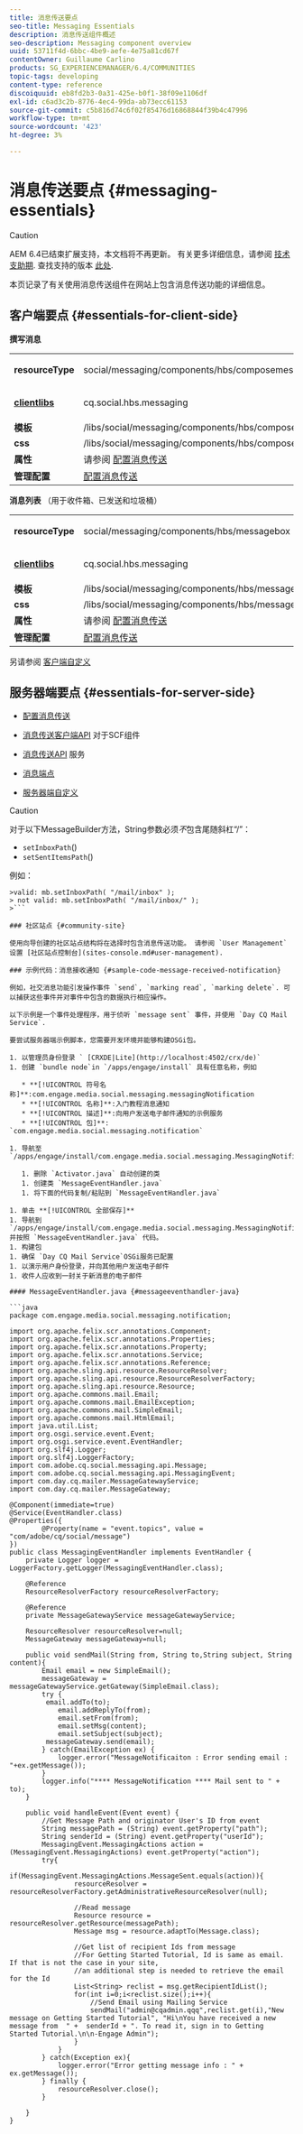 ```yaml
---
title: 消息传送要点
seo-title: Messaging Essentials
description: 消息传送组件概述
seo-description: Messaging component overview
uuid: 53711f4d-6bbc-4be9-aefe-4e75a81cd67f
contentOwner: Guillaume Carlino
products: SG_EXPERIENCEMANAGER/6.4/COMMUNITIES
topic-tags: developing
content-type: reference
discoiquuid: eb8fd2b3-0a31-425e-b0f1-38f09e1106df
exl-id: c6ad3c2b-8776-4ec4-99da-ab73ecc61153
source-git-commit: c5b816d74c6f02f85476d16868844f39b4c47996
workflow-type: tm+mt
source-wordcount: '423'
ht-degree: 3%

---
```


# 消息传送要点 {#messaging-essentials}

>[!CAUTION]
>
>AEM 6.4已结束扩展支持，本文档将不再更新。 有关更多详细信息，请参阅 [技术支助期](https://helpx.adobe.com/cn/support/programs/eol-matrix.html). 查找支持的版本 [此处](https://experienceleague.adobe.com/docs/).

本页记录了有关使用消息传送组件在网站上包含消息传送功能的详细信息。

## 客户端要点 {#essentials-for-client-side}

**撰写消息**

<table> 
 <tbody> 
  <tr> 
   <td> <strong>resourceType</strong></td> 
   <td><p>social/messaging/components/hbs/composemessage</p> </td> 
  </tr> 
  <tr> 
   <td> <a href="client-customize.md#clientlibs-for-scf"><strong>clientlibs</strong></a></td> 
   <td><p>cq.social.hbs.messaging</p> </td> 
  </tr> 
  <tr> 
   <td> <strong>模板</strong></td> 
   <td>/libs/social/messaging/components/hbs/composemessage/composemessage.hbs</td> 
  </tr> 
  <tr> 
   <td><strong>css</strong></td> 
   <td>/libs/social/messaging/components/hbs/composemessage/clientlibs/composemessage.css</td> 
  </tr> 
  <tr> 
   <td><strong>属性</strong></td> 
   <td>请参阅 <a href="configure-messaging.md">配置消息传送</a></td> 
  </tr> 
  <tr> 
   <td><strong>管理配置</strong></td> 
   <td><a href="messaging.md">配置消息传送</a></td> 
  </tr> 
 </tbody> 
</table>

**消息列表** （用于收件箱、已发送和垃圾桶）

<table> 
 <tbody> 
  <tr> 
   <td> <strong>resourceType</strong></td> 
   <td><p>social/messaging/components/hbs/messagebox</p> </td> 
  </tr> 
  <tr> 
   <td> <a href="client-customize.md#clientlibs-for-scf"><strong>clientlibs</strong></a></td> 
   <td><p>cq.social.hbs.messaging</p> </td> 
  </tr> 
  <tr> 
   <td> <strong>模板</strong></td> 
   <td>/libs/social/messaging/components/hbs/messagebox/messagebox.hbs</td> 
  </tr> 
  <tr> 
   <td><strong>css</strong></td> 
   <td>/libs/social/messaging/components/hbs/messagebox/clientlibs/messagebox.css</td> 
  </tr> 
  <tr> 
   <td><strong>属性</strong></td> 
   <td>请参阅 <a href="configure-messaging.md">配置消息传送</a></td> 
  </tr> 
  <tr> 
   <td><strong>管理配置</strong></td> 
   <td><a href="messaging.md">配置消息传送</a></td> 
  </tr> 
 </tbody> 
</table>

另请参阅 [客户端自定义](client-customize.md)

## 服务器端要点 {#essentials-for-server-side}

* [配置消息传送](configure-messaging.md)

* [消息传送客户端API](https://helpx.adobe.com/experience-manager/6-4/sites/developing/using/reference-materials/javadoc/com/adobe/cq/social/messaging/client/api/package-summary.html) 对于SCF组件

* [消息传送API](https://helpx.adobe.com/experience-manager/6-4/sites/developing/using/reference-materials/javadoc/com/adobe/cq/social/messaging/api/package-summary.html) 服务

* [消息端点](https://helpx.adobe.com/experience-manager/6-4/sites/developing/using/reference-materials/javadoc/com/adobe/cq/social/messaging/client/endpoints/package-summary.html)

* [服务器端自定义](server-customize.md)

>[!CAUTION]
>
>对于以下MessageBuilder方法，String参数必须*不*包含尾随斜杠“/”：
>
>* `setInboxPath`()
>* `setSentItemsPath`()
>
>例如：
>
>
```
>valid: mb.setInboxPath( "/mail/inbox" );
> not valid: mb.setInboxPath( "/mail/inbox/" );
>```

### 社区站点 {#community-site}

使用向导创建的社区站点结构将在选择时包含消息传送功能。 请参阅 `User Management` 设置 [社区站点控制台](sites-console.md#user-management).

### 示例代码：消息接收通知 {#sample-code-message-received-notification}

例如，社交消息功能引发操作事件 `send`, `marking read`, `marking delete`. 可以捕获这些事件并对事件中包含的数据执行相应操作。

以下示例是一个事件处理程序，用于侦听 `message sent` 事件，并使用 `Day CQ Mail Service`.

要尝试服务器端示例脚本，您需要开发环境并能够构建OSGi包。

1. 以管理员身份登录 ` [CRXDE|Lite](http://localhost:4502/crx/de)`
1. 创建 `bundle node`in `/apps/engage/install` 具有任意名称，例如

   * **[!UICONTROL 符号名称]**:com.engage.media.social.messaging.messagingNotification
   * **[!UICONTROL 名称]**:入门教程消息通知
   * **[!UICONTROL 描述]**:向用户发送电子邮件通知的示例服务
   * **[!UICONTROL 包]**: `com.engage.media.social.messaging.notification`

1. 导航至 `/apps/engage/install/com.engage.media.social.messaging.MessagingNotification/src/main/java/com/engage/media/social/messaging/notification`

   1. 删除 `Activator.java` 自动创建的类
   1. 创建类 `MessageEventHandler.java`
   1. 将下面的代码复制/粘贴到 `MessageEventHandler.java`

1. 单击 **[!UICONTROL 全部保存]**
1. 导航到 `/apps/engage/install/com.engage.media.social.messaging.MessagingNotification/com.engage.media.social.messaging.MessagingNotification.bnd` 并按照 `MessageEventHandler.java` 代码。
1. 构建包
1. 确保 `Day CQ Mail Service`OSGi服务已配置
1. 以演示用户身份登录，并向其他用户发送电子邮件
1. 收件人应收到一封关于新消息的电子邮件

#### MessageEventHandler.java {#messageeventhandler-java}

```java
package com.engage.media.social.messaging.notification;

import org.apache.felix.scr.annotations.Component;
import org.apache.felix.scr.annotations.Properties;
import org.apache.felix.scr.annotations.Property;
import org.apache.felix.scr.annotations.Service;
import org.apache.felix.scr.annotations.Reference;
import org.apache.sling.api.resource.ResourceResolver;
import org.apache.sling.api.resource.ResourceResolverFactory;
import org.apache.sling.api.resource.Resource;
import org.apache.commons.mail.Email;
import org.apache.commons.mail.EmailException;
import org.apache.commons.mail.SimpleEmail;
import org.apache.commons.mail.HtmlEmail;
import java.util.List;
import org.osgi.service.event.Event;
import org.osgi.service.event.EventHandler;
import org.slf4j.Logger;
import org.slf4j.LoggerFactory;
import com.adobe.cq.social.messaging.api.Message;
import com.adobe.cq.social.messaging.api.MessagingEvent;
import com.day.cq.mailer.MessageGatewayService;
import com.day.cq.mailer.MessageGateway;

@Component(immediate=true)
@Service(EventHandler.class)
@Properties({
        @Property(name = "event.topics", value = "com/adobe/cq/social/message")
})
public class MessagingEventHandler implements EventHandler {
    private Logger logger = LoggerFactory.getLogger(MessagingEventHandler.class);

    @Reference
    ResourceResolverFactory resourceResolverFactory;

    @Reference
    private MessageGatewayService messageGatewayService;

    ResourceResolver resourceResolver=null;
    MessageGateway messageGateway=null;

    public void sendMail(String from, String to,String subject, String content){
        Email email = new SimpleEmail();
        messageGateway = messageGatewayService.getGateway(SimpleEmail.class);
        try {
         email.addTo(to);
            email.addReplyTo(from);
            email.setFrom(from);
            email.setMsg(content);
            email.setSubject(subject);
         messageGateway.send(email);
        } catch(EmailException ex) {
            logger.error("MessageNotificaiton : Error sending email : "+ex.getMessage());
        }
        logger.info("**** MessageNotification **** Mail sent to " + to);
    }

    public void handleEvent(Event event) {
        //Get Message Path and originator User's ID from event
        String messagePath = (String) event.getProperty("path");
        String senderId = (String) event.getProperty("userId");
        MessagingEvent.MessagingActions action = (MessagingEvent.MessagingActions) event.getProperty("action");
        try{
            if(MessagingEvent.MessagingActions.MessageSent.equals(action)){
                resourceResolver = resourceResolverFactory.getAdministrativeResourceResolver(null);

                //Read message
                Resource resource = resourceResolver.getResource(messagePath);
                Message msg = resource.adaptTo(Message.class);

                //Get list of recipient Ids from message
                //For Getting Started Tutorial, Id is same as email. If that is not the case in your site, 
                //an additional step is needed to retrieve the email for the Id
                List<String> reclist = msg.getRecipientIdList();
                for(int i=0;i<reclist.size();i++){
                    //Send Email using Mailing Service
                    sendMail("admin@cqadmin.qqq",reclist.get(i),"New message on Getting Started Tutorial", "Hi\nYou have received a new message from  " +  senderId + ". To read it, sign in to Getting Started Tutorial.\n\n-Engage Admin");
                }
            }
        } catch(Exception ex){
            logger.error("Error getting message info : " + ex.getMessage());
        } finally {
            resourceResolver.close();
        }

    }
}
```
